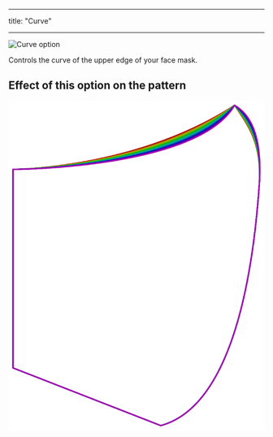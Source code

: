 ***

title: "Curve"

***

![Curve option](./curve.svg)

Controls the curve of the upper edge of your face mask.

## Effect of this option on the pattern

![This image shows the effect of this option by superimposing several variants that have a different value for this option](florence_curve_sample.svg "Effect of this option on the pattern")
